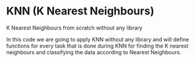 # KNN (K Nearest Neighbours)
K Nearest Neighbours from scratch without any library

In this code we are going to apply KNN without any library and will define functions for every task that is done during KNN for finding the K nearest neighbours and classifying the data according to Nearest Neighbours.
